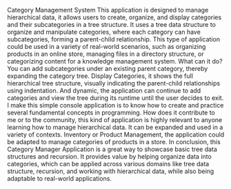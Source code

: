 Category Management System
This application is designed to manage hierarchical data, it allows users to create, organize, and display categories and their subcategories in a tree structure. 
It uses a tree data structure to organize and manipulate categories, where each category can have subcategories, forming a parent-child relationship. 
This type of application could be used in a variety of real-world scenarios, such as organizing products in an online store, managing files in a directory
structure, or categorizing content for a knowledge management system.
What can it do?
You can add subcategories under an existing parent category, thereby expanding the category tree.
Display Categories, it shows the full hierarchical tree structure, visually indicating the parent-child relationships
using indentation.
And dynamic, the application can continue to add categories and view the tree during its runtime until the user decides to exit.
I make this simple console application is to know how to create and practice several fundamental concepts in programming.
How does it contribute to me or to the community, this kind of application is highly relevant to anyone learning how to manage 
hierarchical data. It can be expanded and used in a variety of contexts.
Inventory or Product Management, the application could be adapted to manage categories of products in a store.
In conclusion, this Category Manager Application is a great way to showcase basic tree data structures and recursion. It provides value by helping 
organize data into categories, which can be applied across various domains like tree data structure, recursion, and working with hierarchical data, while also being adaptable 
to real-world applications.
